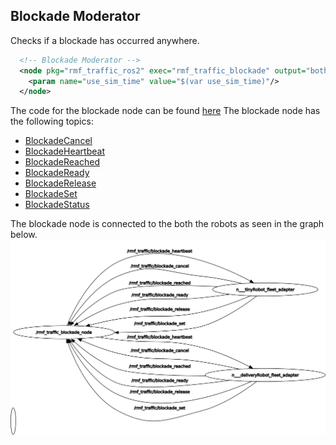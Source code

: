 ## Blockade Moderator

Checks if a blockade has occurred anywhere.

```xml
  <!-- Blockade Moderator -->
  <node pkg="rmf_traffic_ros2" exec="rmf_traffic_blockade" output="both">
    <param name="use_sim_time" value="$(var use_sim_time)"/>
  </node>
```

The code for the blockade node can be found [here](https://github.com/open-rmf/rmf_ros2/blob/main/rmf_traffic_ros2/src/rmf_traffic_ros2/blockade/Node.cpp)
The blockade node has the following topics:

- [BlockadeCancel](https://github.com/open-rmf/rmf_internal_msgs/blob/main/rmf_traffic_msgs/msg/BlockadeCancel.msg)
- [BlockadeHeartbeat](https://github.com/open-rmf/rmf_internal_msgs/blob/main/rmf_traffic_msgs/msg/BlockadeHeartbeat.msg)
- [BlockadeReached](https://github.com/open-rmf/rmf_internal_msgs/blob/main/rmf_traffic_msgs/msg/BlockadeReached.msg)
- [BlockadeReady](https://github.com/open-rmf/rmf_internal_msgs/blob/main/rmf_traffic_msgs/msg/BlockadeReady.msg)
- [BlockadeRelease](https://github.com/open-rmf/rmf_internal_msgs/blob/main/rmf_traffic_msgs/msg/BlockadeRelease.msg)
- [BlockadeSet](https://github.com/open-rmf/rmf_internal_msgs/blob/main/rmf_traffic_msgs/msg/BlockadeSet.msg)
- [BlockadeStatus](https://github.com/open-rmf/rmf_internal_msgs/blob/main/rmf_traffic_msgs/msg/BlockadeStatus.msg)

The blockade node is connected to the both the robots as seen in the graph below.
![blockade_rqt_graph](./images/blockade_rosgraph.png)
